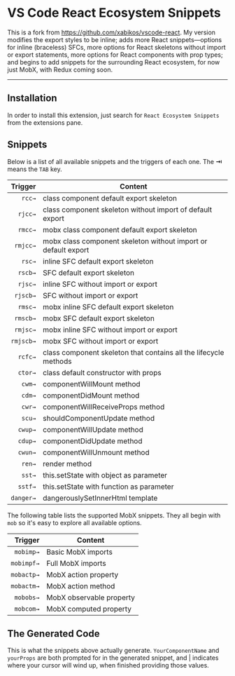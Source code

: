 # VS Code React Ecosystem Snippets

This is a fork from https://github.com/xabikos/vscode-react. My version modifies the export styles to be inline; adds more React snippets—options for inline (braceless) SFCs, more options for React skeletons without import or export statements, more options for React components with prop types; and begins to add snippets for the surrounding React ecosystem, for now just MobX, with Redux coming soon.

---

## Installation

In order to install this extension, just search for `React Ecosystem Snippets` from the extensions pane.


## Snippets

Below is a list of all available snippets and the triggers of each one. The **⇥** means the `TAB` key.

| Trigger   | Content |
| -------:  | ------- |
| `rcc→`    | class component default export skeleton |
| `rjcc→`   | class component skeleton without import of default export |
| `rmcc→`   | mobx class component default export skeleton |
| `rmjcc→`  | mobx class component skeleton without import or default export |
| `rsc→`    | inline SFC default export skeleton |
| `rscb→`   | SFC default export skeleton |
| `rjsc→`   | inline SFC without import or export |
| `rjscb→`  | SFC without import or export |
| `rmsc→`   | mobx inline SFC default export skeleton |
| `rmscb→`  | mobx SFC default export skeleton |
| `rmjsc→`  | mobx inline SFC without import or export |
| `rmjscb→` | mobx SFC without import or export |
| `rcfc→`   | class component skeleton that contains all the lifecycle methods |
| `ctor→`   | class default constructor with props|
| `cwm→`    | componentWillMount method |
| `cdm→`    | componentDidMount method |
| `cwr→`    | componentWillReceiveProps method |
| `scu→`    | shouldComponentUpdate method |
| `cwup→`   | componentWillUpdate method |
| `cdup→`   | componentDidUpdate method |
| `cwun→`   | componentWillUnmount method |
| `ren→`    | render method |
| `sst→`    | this.setState with object as parameter |
| `sstf→`   | this.setState with function as parameter |
| `danger→` | dangerouslySetInnerHtml template|

The following table lists the supported MobX snippets.
They all begin with ```mob``` so it's easy to explore all available options.

| Trigger   | Content |
| -------:  | ------- |
| `mobimp→` | Basic MobX imports |
| `mobimpf→`| Full MobX imports |
| `mobactp→`| MobX action property |
| `mobactm→`| MobX action method |
| `mobobs→` | MobX observable property |
| `mobcom→` | MobX computed property |


## The Generated Code

This is what the snippets above actually generate. `YourComponentName` and `yourProps` are both prompted for in the generated snippet, and | indicates where your cursor will wind up, when finished providing those values.

